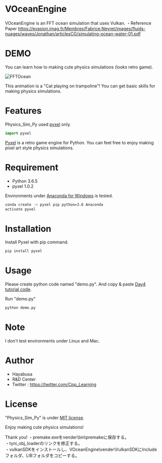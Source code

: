 # VOceanEngine

 VOceanEngine is an FFT ocean simulation that uses Vulkan.
 ・Reference Paper
   https://evasion.imag.fr/Membres/Fabrice.Neyret/images/fluids-nuages/waves/Jonathan/articlesCG/simulating-ocean-water-01.pdf
   
# DEMO
 
You can learn how to making cute physics simulations (looks retro game).
 
![FFTOcean](https://user-images.githubusercontent.com/63941325/147940555-e55b60e1-26a8-4b9b-aa76-d399b58bde6e.gif)
 
This animation is a "Cat playing on trampoline"!
You can get basic skills for making physics simulations.
 
# Features
 
Physics_Sim_Py used [pyxel](https://github.com/kitao/pyxel) only.
 
```python
import pyxel
```
[Pyxel](https://github.com/kitao/pyxel) is a retro game engine for Python.
You can feel free to enjoy making pixel art style physics simulations.
 
# Requirement
 
* Python 3.6.5
* pyxel 1.0.2
 
Environments under [Anaconda for Windows](https://www.anaconda.com/distribution/) is tested.
 
```bash
conda create -n pyxel pip python=3.6 Anaconda
activate pyxel
```
 
# Installation
 
Install Pyxel with pip command.
 
```bash
pip install pyxel
```
 
# Usage
 
Please create python code named "demo.py".
And copy &amp; paste [Day4 tutorial code](https://cpp-learning.com/pyxel_physical_sim4/).
 
Run "demo.py"
 
```bash
python demo.py
```
 
# Note
 
I don't test environments under Linux and Mac.
 
# Author
 
* Hayabusa
* R&D Center
* Twitter : https://twitter.com/Cpp_Learning
 
# License
 
"Physics_Sim_Py" is under [MIT license](https://en.wikipedia.org/wiki/MIT_License).
 
Enjoy making cute physics simulations!
 
Thank you!
・premake.exeをvender\bin\premakeに保存する。  
・tyni_obj_loaderのリンクを修正する。  
・vulkanSDKをインストールし、VOceanEngine\vender\VulkanSDKにIncludeフォルダ、LIBフォルダをコピーする。  
